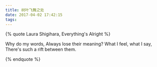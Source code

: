 ```yaml
---
title: 树叶飞舞之处
date: 2017-04-02 17:42:15
tags:
---
```


{% quote Laura Shigihara, Everything's Alright %}

Why do my words,
Always lose their meaning?
What I feel, what I say,
There's such a rift between them.

{% endquote %}

